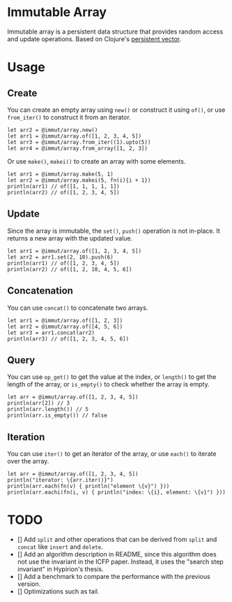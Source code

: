 # Immutable Array

Immutable array is a persistent data structure that provides random access and update operations. Based on Clojure's [persistent vector](https://hypirion.com/musings/understanding-persistent-vector-pt-1).

# Usage

## Create

You can create an empty array using `new()` or construct it using `of()`, or use `from_iter()` to construct it from an iterator.

```moonbit
let arr2 = @immut/array.new()
let arr1 = @immut/array.of([1, 2, 3, 4, 5])    
let arr3 = @immut/array.from_iter((1).upto(5))
let arr4 = @immut/array.from_array([1, 2, 3])
```

Or use `make()`, `makei()` to create an array with some elements.

```moonbit
let arr1 = @immut/array.make(5, 1)
let arr2 = @immut/array.makei(5, fn(i){i + 1})
println(arr1) // of([1, 1, 1, 1, 1])
println(arr2) // of([1, 2, 3, 4, 5])
```

## Update 

Since the array is immutable, the `set()`, `push()` operation is not in-place. It returns a new array with the updated value.

```moonbit
let arr1 = @immut/array.of([1, 2, 3, 4, 5])
let arr2 = arr1.set(2, 10).push(6)
println(arr1) // of([1, 2, 3, 4, 5])
println(arr2) // of([1, 2, 10, 4, 5, 6])
```

## Concatenation

You can use `concat()` to concatenate two arrays.

```moonbit
let arr1 = @immut/array.of([1, 2, 3])
let arr2 = @immut/array.of([4, 5, 6])
let arr3 = arr1.concat(arr2)
println(arr3) // of([1, 2, 3, 4, 5, 6])
```

## Query

You can use `op_get()` to get the value at the index, or `length()` to get the length of the array, or `is_empty()` to check whether the array is empty.

```moonbit
let arr = @immut/array.of([1, 2, 3, 4, 5])
println(arr[2]) // 3
println(arr.length()) // 5
println(arr.is_empty()) // false
```

## Iteration

You can use `iter()` to get an iterator of the array, or use `each()` to iterate over the array.

```moonbit
let arr = @immut/array.of([1, 2, 3, 4, 5])
println("iterator: \{arr.iter()}")
println(arr.each(fn(v) { println("element \{v}") }))
println(arr.eachi(fn(i, v) { println("index: \{i}, element: \{v}") }))
```

# TODO

- [] Add `split` and other operations that can be derived from `split` and `concat` like `insert` and `delete`.
- [] Add an algorithm description in README, since this algorithm does not use the invariant in the ICFP paper. Instead, it uses the "search step invariant" in Hypirion's thesis.
- [] Add a benchmark to compare the performance with the previous version.
- [] Optimizations such as tail.
